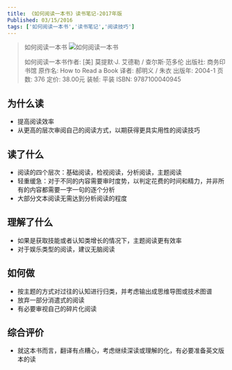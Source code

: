 ```yaml
---
title: 《如何阅读一本书》读书笔记-2017年版
Published: 03/15/2016
tags: ['如何阅读一本书','读书笔记','阅读技巧'] 
---
```

>如何阅读一本书
>![如何阅读一本书](http://blog.robinjiang.com/posts/asset/2016-03-15-How-to-Read-a-Book/s1670978.jpg)
>
>
>
>如何阅读一本书作者: [美] 莫提默·J. 艾德勒 / 查尔斯·范多伦
>出版社: 商务印书馆
>原作名: How to Read a Book
>译者: 郝明义 / 朱衣
>出版年: 2004-1
>页数: 376
>定价: 38.00元
>装帧: 平装
>ISBN: 9787100040945

## 为什么读
- 提高阅读效率
- 从更高的层次审阅自己的阅读方式，以期获得更具实用性的阅读技巧

## 读了什么
- 阅读的四个层次：基础阅读，检视阅读，分析阅读，主题阅读
- 轻重缓急：对于不同的内容需要审时度势，以判定花费的时间和精力，并非所有的内容都需要一字一句的逐个分析
- 大部分文本阅读无需达到分析阅读的程度

## 理解了什么
- 如果是获取技能或者认知类增长的情况下，主题阅读更有效率
- 对于娱乐类型的阅读，建议无脑阅读
## 如何做
- 按主题的方式对过往的认知进行归类，并考虑输出成思维导图或技术图谱
- 放弃一部分消遣式的阅读
- 有必要审视自己的碎片化阅读

## 综合评价
- 就这本书而言，翻译有点糟心，考虑继续深读或理解的化，有必要准备英文版本的读